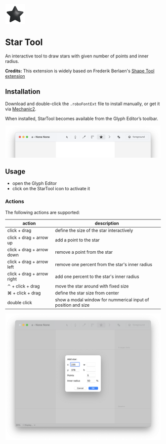 <img src="starToolMechanicIcon.png" alt="drawing" width="64px"/>

Star Tool
==========

An interactive tool to draw stars with given number of points and inner radius.

**Credits:** This extension is widely based on Frederik Berlaen's [Shape Tool extension](https://github.com/typemytype/shapeToolRoboFontExtension/)

Installation
------------

Download and double-click the `.roboFontExt` file to install manually, or get it via [Mechanic2](http://robofontmechanic.com/).

When installed, StarTool becomes available from the Glyph Editor’s toolbar.

![](StarTool_glyphEditor.png)

Usage
-----

- open the Glyph Editor
- click on the StarTool icon to activate it 

<!-- add a nice simple .gif screencast here -->

### Actions

The following actions are supported:

| action | description
|-|-|
| click + drag | define the size of the star interactively |
| click + drag + arrow up | add a point to the star |
| click + drag + arrow down | remove a point from the star |
| click + drag + arrow left | remove one percent from the star's inner radius |
| click + drag + arrow right | add one percent to the star's inner radius |
| ⌃ + click + drag | move the star around with fixed size |
| ⌘ + click + drag | define the star size from center |
| double click | show a modal window for nummerical input of position and size |

![StarTool dialog for nummerical input (double-click to open)](StarTool_dialog.png)